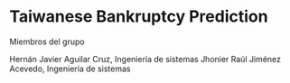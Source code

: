 # Taiwanese Bankruptcy Prediction
Miembros del grupo

Hernán Javier Aguilar Cruz, Ingeniería de sistemas
Jhonier Raúl Jiménez Acevedo, Ingeniería de sistemas
